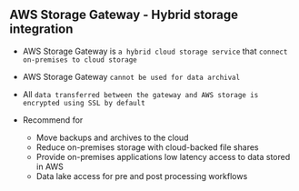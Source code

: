## AWS Storage Gateway - Hybrid storage integration

- AWS Storage Gateway is `a hybrid cloud storage service` that `connect on-premises to cloud storage`

- AWS Storage Gateway `cannot be used for data archival`

- All `data transferred between the gateway and AWS storage is encrypted using SSL by default`

- Recommend for

  - Move backups and archives to the cloud
  - Reduce on-premises storage with cloud-backed file shares
  - Provide on-premises applications low latency access to data stored in AWS
  - Data lake access for pre and post processing workflows
